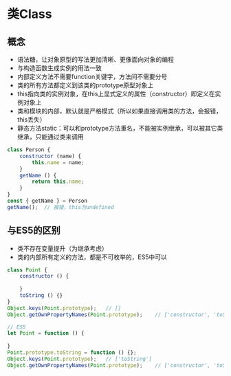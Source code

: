 # 类Class

## 概念

* 语法糖，让对象原型的写法更加清晰、更像面向对象的编程
* 与构造函数生成实例的用法一致
* 内部定义方法不需要function关键字，方法间不需要分号
* 类的所有方法都定义到该类的prototype原型对象上
* this指向类的实例对象，在this上显式定义的属性（constructor）即定义在实例对象上
* 类和模块的内部，默认就是严格模式（所以如果直接调用类的方法，会报错，this丢失）
* 静态方法static：可以和prototype方法重名，不能被实例继承，可以被其它类继承，只能通过类来调用

```javascript
class Person {
    constructor (name) {
        this.name = name;
    }
    getName () {
        return this.name;
    }
}
const { getName } = Person
getName();	// 报错，this为undefined
```

## 与ES5的区别

* 类不存在变量提升（为继承考虑）
* 类的内部所有定义的方法，都是不可枚举的，ES5中可以

```javascript
class Point {
    constructor () {
        
    }
    toString () {}
}
Object.keys(Point.prototype);	// []
Object.getOwnPropertyNames(Point.prototype);	// ['constructor', 'toString']

// ES5
let Point = function () {
    
}
Point.prototype.toString = function () {};
Object.keys(Point.prototype);	// ['toString']
Object.getOwnPropertyNames(Point.prototype);	// ['constructor', 'toString']
```

